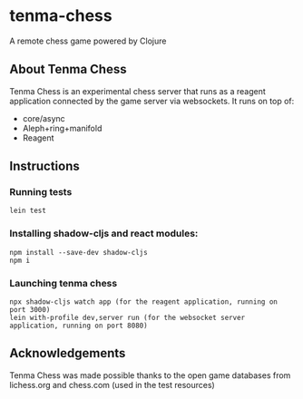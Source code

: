 # tenma-chess
A remote chess game powered by Clojure

## About Tenma Chess

Tenma Chess is an experimental chess server that runs as a reagent application connected by the game server via websockets. It runs on top of:

* core/async
* Aleph+ring+manifold
* Reagent

## Instructions

### Running tests

```
lein test
```

### Installing shadow-cljs and react modules:

```
npm install --save-dev shadow-cljs
npm i
```

### Launching tenma chess

```
npx shadow-cljs watch app (for the reagent application, running on port 3000)
lein with-profile dev,server run (for the websocket server application, running on port 8080)
```

## Acknowledgements 

Tenma Chess was made possible thanks to the open game databases from lichess.org and chess.com (used in the test resources)
